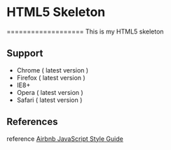 # HTML5 Skeleton
===================
This is my HTML5 skeleton

## Support
- Chrome ( latest version )
- Firefox ( latest version )
- IE8+
- Opera ( latest version )
- Safari ( latest version )

## References
reference
[Airbnb JavaScript Style Guide](https://github.com/airbnb/javascript)

